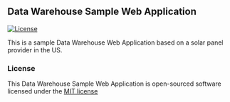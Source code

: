 ## Data Warehouse Sample Web Application

[![License](https://poser.pugx.org/laravel/framework/license.svg)](http://choosealicense.com/licenses/mit/)

This is a sample Data Warehouse Web Application based on a solar panel provider in the US.

### License

This Data Warehouse Sample Web Application is open-sourced software licensed under the [MIT license](http://opensource.org/licenses/MIT)
